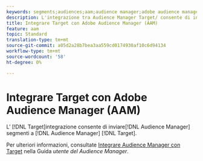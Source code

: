 ```yaml
---
keywords: segments;audiences;aam;audience manager;adobe audience manager;integrate;integration
description: L'integrazione tra Audience Manager Target/ consente di inviare  segmenti di Audience Manager  Adobe Target
title: Integrare Target con Adobe Audience Manager (AAM)
feature: aam
topic: Standard
translation-type: tm+mt
source-git-commit: a05d2a28b7bea3aa559cd0174930af10c6d94134
workflow-type: tm+mt
source-wordcount: '58'
ht-degree: 0%

---
```



# Integrare Target con Adobe Audience Manager (AAM)

L’ [!DNL Target]integrazione consente di inviare[!DNL Audience Manager] segmenti a [!DNL Audience Manager] [!DNL Target].

Per ulteriori informazioni, consultate [Integrare  Audience Manager con Target](https://experienceleague.adobe.com/docs/audience-manager/user-guide/implementation-integration-guides/integration-other-solutions/aam-target-integration.html) nella Guida *utente del Audience Manager*.
